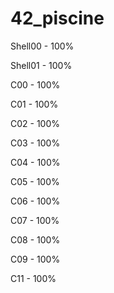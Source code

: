 # 42_piscine
Shell00 - 100%

Shell01 - 100%

C00 - 100%

C01 - 100%

C02 - 100%

C03 - 100%

C04 - 100%

C05 - 100%

C06 - 100%

C07 - 100%

C08 - 100%

C09 - 100%

C11 - 100%
